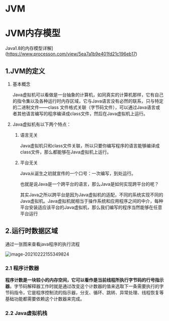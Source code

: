# JVM

# JVM内存模型

Java1.8的内存模型详解](https://www.processon.com/view/5ea7a1b9e401fd21c196eb17)

## 1.JVM的定义

1. 基本概念

   Java虚拟机可以看做是一台抽象的计算机，如同真实的计算机那样，它有自己的指令集以及各种运行时内存区域，它与Java语言没有必然的联系，只与特定的二进制文件——class 文件格式关联（字节码文件），可以通过Java语言或者其他语言编写的程序编译成class文件，然后在Java虚拟机上运行。

2. Java虚拟机有以下两个特点：

   1. 语言无关

      Java虚拟机只和class文件关联，所以只要你编写程序的语言能够编译成class文件，那么都能够在Java虚拟机上运行。

   2. 平台无关

      Java从诞生之初就宣传的一个口号：一次编写，到处运行。

      也就是说Java是一个跨平台的语言，那么Java是如何实现跨平台的呢？

      其实Java之所以跨平台是因为Java虚拟机的适配，不同的系统实现不同的Java虚拟机。Java虚拟机就相当于操作系统和应用程序之间的中介，每种平台安装适应该平台的Java虚拟机，那么我们编写的程序当然能够在任意平台运行

    

## 2.运行时数据区域

通过一张图来查看java程序的执行流程

![image-20210222155349824](C:\Users\Administrator\AppData\Roaming\Typora\typora-user-images\image-20210222155349824.png)

### 2.1 程序计数器

**程序计数是一块较小的内存空间，它可以看作是当前线程所执行字节码的行号指示器**。字节码解释器工作时就是通过改变这个计数器的值来选取下一条需要执行的字节码指令，它是程序控制流的指示器，分支、循环、跳转、异常处理、线程恢复等基础功能都需要依赖这个计数器来完成。

### 2.2 Java虚拟机栈



